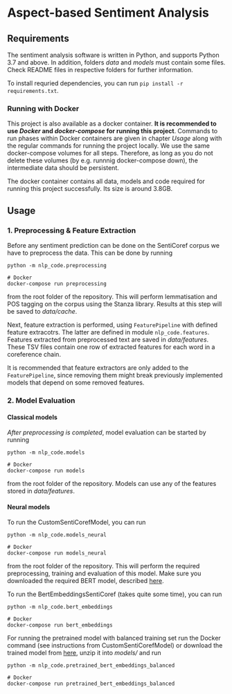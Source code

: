# Aspect-based Sentiment Analysis

## Requirements

The sentiment analysis software is written in Python, and supports Python 3.7 and above.
In addition, folders _data_ and _models_ must contain some files. Check README files in respective folders for further information.

To install requried dependencies, you can run `pip install -r requirements.txt`.

### Running with Docker

This project is also available as a docker container. **It is recommended to use _Docker_ and _docker-compose_ for running this project**. Commands to run phases within Docker containers are given in chapter _Usage_ along with the regular commands for running the project locally. We use the same docker-compose volumes for all steps. Therefore, as long as you do not delete these volumes (by e.g. runnnig docker-compose down), the intermediate data should be persistent.

The docker container contains all data, models and code required for running this project successfully. Its size is around 3.8GB.

## Usage

### 1. Preprocessing & Feature Extraction

Before any sentiment prediction can be done on the SentiCoref corpus we have to preprocess the data. This can be done by running

```
python -m nlp_code.preprocessing

# Docker
docker-compose run preprocessing
```

from the root folder of the repository. This will perform lemmatisation and POS tagging on the corpus using the Stanza library. Results at this step will be saved to _data/cache_.

Next, feature extraction is performed, using `FeaturePipeline` with defined feature extracotrs. The latter are defined in module `nlp_code.features`. Features extracted from preprocessed text are saved in _data/features_. These TSV files contain one row of extracted features for each word in a coreference chain.

It is recommended that feature extractors are only added to the `FeaturePipeline`, since removing them might break previously implemented models that depend on some removed features.

### 2. Model Evaluation

#### Classical models

_After preprocessing is completed_, model evaluation can be started by running

```
python -m nlp_code.models

# Docker
docker-compose run models
```

from the root folder of the repository. Models can use any of the features stored in _data/features_.

#### Neural models

To run the CustomSentiCorefModel, you can run

```
python -m nlp_code.models_neural

# Docker
docker-compose run models_neural
```

from the root folder of the repository. This will perform the required preprocessing, training and evaluation of this model. Make sure you downloaded the required BERT model, described [here](/models/README.md).

To run the BertEmbeddingsSentiCoref (takes quite some time), you can run

```
python -m nlp_code.bert_embeddings

# Docker
docker-compose run bert_embeddings
```

For running the pretrained model with balanced training set run the Docker command (see instructions from CustomSentiCorefModel) or download the trained model from [here](https://drive.google.com/file/d/1lUXpav0wHxH7m7J_Xae-87kgINxypx0C/view?usp=sharing), unzip it into _models/_ and run

```
python -m nlp_code.pretrained_bert_embeddings_balanced

# Docker
docker-compose run pretrained_bert_embeddings_balanced
```
